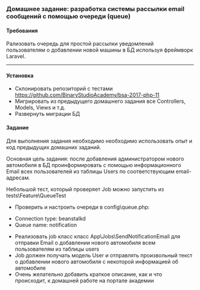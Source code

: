 ### Домашнее задание: разработка системы рассылки email сообщений с помощью очереди (queue)

#### Требования
Рализовать очередь для простой рассылки уведомлений пользователям о добавлении новой машины в БД используя фреймворк Laravel.

***

#### Установка

* Склонировать репозиторий с тестами https://github.com/BinaryStudioAcademy/bsa-2017-php-11
* Мигрировать из предыдущего домашнего задания все Controllers, Models, Views и т.д.
* Развернуть миграции БД


#### Задание

Для выполнения задания необходимо необходимо использовать опыт и код предыдущих домашних заданий.

Основная цель задания: после добавления администратором нового автомобиля в БД проинформировать с помощью информационного Email всех
пользователей из таблицы Users по соответствующим email-адресам.

Небольшой тест, который проверяет Job можно запустить из tests\Feature\QueueTest

* Проверить и настроить очереди в config\queue.php:
- Connection type: beanstalkd
- Queue name: notification

* Реализовать job класс класс App\Jobs\SendNotificationEmail для отправки Email о добавлении нового автомобиля всем пользователям из таблицы users
* Job должен получать модель User и отправлять произвольный текст о добавлении нового автомобиля с некоторой информацией об автомобиле
* Очень желательно добавить краткое описание, как и что происходит, к домашней работе на портале академии 